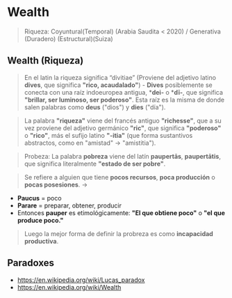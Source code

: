 # Wealth

> Riqueza: Coyuntural(Temporal)  (Arabia Saudita < 2020)  / Generativa (Duradero) (Estructural)(Suiza)

## Wealth (Riqueza)

> En el latin la riqueza significa “divitiae”  (Proviene del adjetivo latino **dives**, que significa **"rico, acaudalado"**)  - **Dives** posiblemente se conecta con una raíz indoeuropea antigua, ***dei-** o ***dī-**, que significa **"brillar, ser luminoso, ser poderoso"**. Esta raíz es la misma de donde salen palabras como **deus** ("dios") y **dies** ("día").

> La palabra **"riqueza"** viene del francés antiguo **"richesse"**, que a su vez proviene del adjetivo germánico **"ric"**, que significa **"poderoso"** o **"rico"**, más el sufijo latino **"-itia"** (que forma sustantivos abstractos, como en "amistad" → "amistitia").

> Probeza:  La palabra **pobreza** viene del latín **paupertās**, **paupertātis**, que significa literalmente **"estado de ser pobre"**.

> Se refiere a alguien que tiene **pocos recursos**, **poca producción** o **pocas posesiones**. →

- **Paucus** = poco
- **Parare** = preparar, obtener, producir
- Entonces **pauper** es etimológicamente: **"El que obtiene poco"** o **"el que produce poco."**

> Luego la mejor forma de definir la probreza es como **incapacidad productiva**.

## Paradoxes

- https://en.wikipedia.org/wiki/Lucas_paradox
- https://en.wikipedia.org/wiki/Wealth